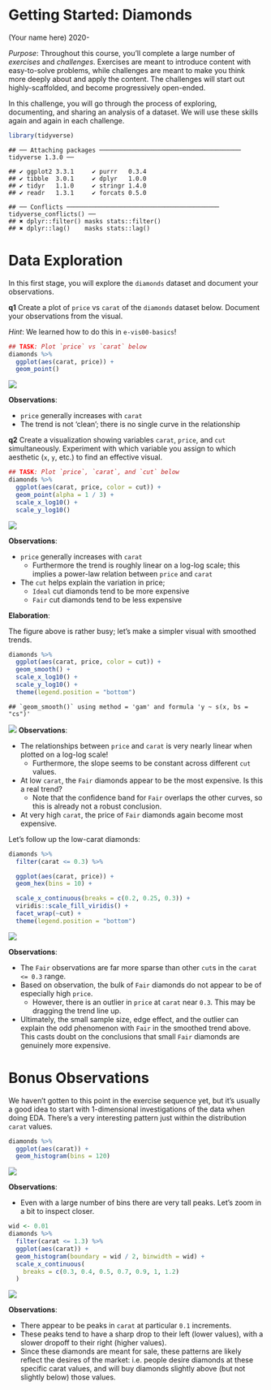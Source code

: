 Getting Started: Diamonds
================
(Your name here)
2020-

*Purpose*: Throughout this course, you’ll complete a large number of
*exercises* and *challenges*. Exercises are meant to introduce content
with easy-to-solve problems, while challenges are meant to make you
think more deeply about and apply the content. The challenges will start
out highly-scaffolded, and become progressively open-ended.

In this challenge, you will go through the process of exploring,
documenting, and sharing an analysis of a dataset. We will use these
skills again and again in each
    challenge.

<!-- include-rubric -->

``` r
library(tidyverse)
```

    ## ── Attaching packages ─────────────────────────────────────── tidyverse 1.3.0 ──

    ## ✔ ggplot2 3.3.1     ✔ purrr   0.3.4
    ## ✔ tibble  3.0.1     ✔ dplyr   1.0.0
    ## ✔ tidyr   1.1.0     ✔ stringr 1.4.0
    ## ✔ readr   1.3.1     ✔ forcats 0.5.0

    ## ── Conflicts ────────────────────────────────────────── tidyverse_conflicts() ──
    ## ✖ dplyr::filter() masks stats::filter()
    ## ✖ dplyr::lag()    masks stats::lag()

# Data Exploration

<!-- -------------------------------------------------- -->

In this first stage, you will explore the `diamonds` dataset and
document your observations.

**q1** Create a plot of `price` vs `carat` of the `diamonds` dataset
below. Document your observations from the visual.

*Hint*: We learned how to do this in `e-vis00-basics`\!

``` r
## TASK: Plot `price` vs `carat` below
diamonds %>%
  ggplot(aes(carat, price)) +
  geom_point()
```

![](c00-diamonds-solution_files/figure-gfm/q1-task-1.png)<!-- -->

**Observations**:

  - `price` generally increases with `carat`
  - The trend is not ‘clean’; there is no single curve in the
    relationship

**q2** Create a visualization showing variables `carat`, `price`, and
`cut` simultaneously. Experiment with which variable you assign to which
aesthetic (`x`, `y`, etc.) to find an effective visual.

``` r
## TASK: Plot `price`, `carat`, and `cut` below
diamonds %>%
  ggplot(aes(carat, price, color = cut)) +
  geom_point(alpha = 1 / 3) +
  scale_x_log10() +
  scale_y_log10()
```

![](c00-diamonds-solution_files/figure-gfm/q2-task-1.png)<!-- -->

**Observations**:

  - `price` generally increases with `carat`
      - Furthermore the trend is roughly linear on a log-log scale; this
        implies a power-law relation between `price` and `carat`
  - The `cut` helps explain the variation in price;
      - `Ideal` cut diamonds tend to be more expensive
      - `Fair` cut diamonds tend to be less expensive

**Elaboration**:

The figure above is rather busy; let’s make a simpler visual with
smoothed trends.

``` r
diamonds %>%
  ggplot(aes(carat, price, color = cut)) +
  geom_smooth() +
  scale_x_log10() +
  scale_y_log10() +
  theme(legend.position = "bottom")
```

    ## `geom_smooth()` using method = 'gam' and formula 'y ~ s(x, bs = "cs")'

![](c00-diamonds-solution_files/figure-gfm/elaboration-1.png)<!-- -->
**Observations**:

  - The relationships between `price` and `carat` is very nearly linear
    when plotted on a log-log scale\!
      - Furthermore, the slope seems to be constant across different
        `cut` values.
  - At low `carat`, the `Fair` diamonds appear to be the most expensive.
    Is this a real trend?
      - Note that the confidence band for `Fair` overlaps the other
        curves, so this is already not a robust conclusion.
  - At very high `carat`, the price of `Fair` diamonds again become most
    expensive.

Let’s follow up the low-carat diamonds:

``` r
diamonds %>%
  filter(carat <= 0.3) %>%

  ggplot(aes(carat, price)) +
  geom_hex(bins = 10) +

  scale_x_continuous(breaks = c(0.2, 0.25, 0.3)) +
  viridis::scale_fill_viridis() +
  facet_wrap(~cut) +
  theme(legend.position = "bottom")
```

![](c00-diamonds-solution_files/figure-gfm/focus-low-carat-1.png)<!-- -->

**Observations**:

  - The `Fair` observations are far more sparse than other `cut`s in the
    `carat <= 0.3` range.
  - Based on observation, the bulk of `Fair` diamonds do not appear to
    be of especially high `price`.
      - However, there is an outlier in `price` at `carat` near `0.3`.
        This may be dragging the trend line up.
  - Ultimately, the small sample size, edge effect, and the outlier can
    explain the odd phenomenon with `Fair` in the smoothed trend above.
    This casts doubt on the conclusions that small `Fair` diamonds are
    genuinely more expensive.

# Bonus Observations

We haven’t gotten to this point in the exercise sequence yet, but it’s
usually a good idea to start with 1-dimensional investigations of the
data when doing EDA. There’s a very interesting pattern just within the
distribution `carat` values.

``` r
diamonds %>%
  ggplot(aes(carat)) +
  geom_histogram(bins = 120)
```

![](c00-diamonds-solution_files/figure-gfm/bonus1-1.png)<!-- -->

**Observations**:

  - Even with a large number of bins there are very tall peaks. Let’s
    zoom in a bit to inspect closer.

<!-- end list -->

``` r
wid <- 0.01
diamonds %>%
  filter(carat <= 1.3) %>%
  ggplot(aes(carat)) +
  geom_histogram(boundary = wid / 2, binwidth = wid) +
  scale_x_continuous(
    breaks = c(0.3, 0.4, 0.5, 0.7, 0.9, 1, 1.2)
  )
```

![](c00-diamonds-solution_files/figure-gfm/bonus2-1.png)<!-- -->

**Observations**:

  - There appear to be peaks in `carat` at particular `0.1` increments.
  - These peaks tend to have a sharp drop to their left (lower values),
    with a slower dropoff to their right (higher values).
  - Since these diamonds are meant for sale, these patterns are likely
    reflect the desires of the market: i.e. people desire diamonds at
    these specific carat values, and will buy diamonds slightly above
    (but not slightly below) those values.

